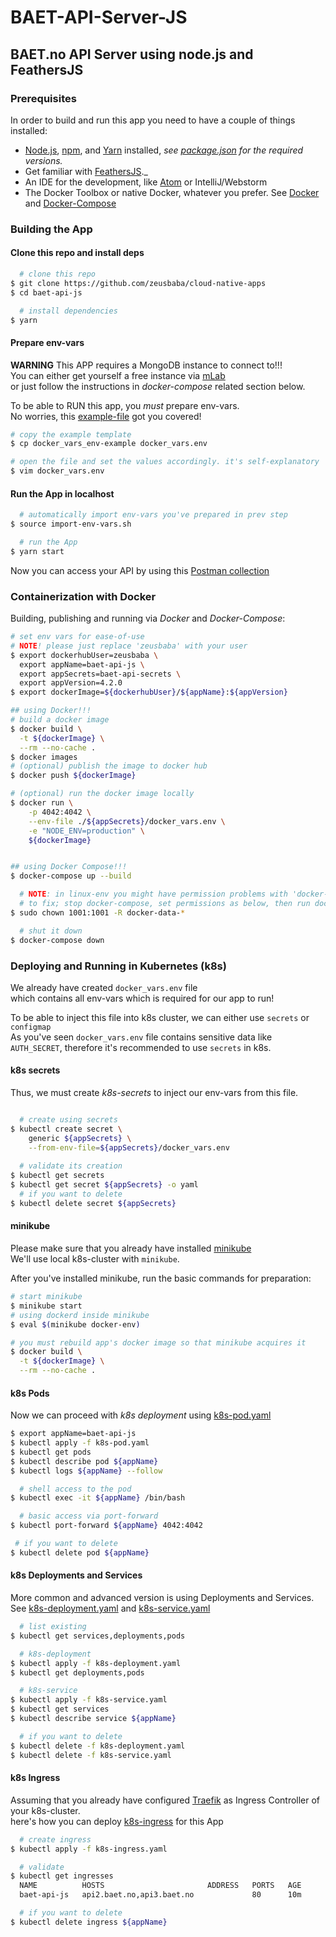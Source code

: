 BAET-API-Server-JS
==================

## BAET.no API Server using node.js and FeathersJS

### Prerequisites

In order to build and run this app you need to have a couple of things installed:  

- [Node.js](https://nodejs.org/), [npm](https://www.npmjs.com/), and [Yarn](https://yarnpkg.com) installed, _see [package.json](package.json) for the required versions._
- Get familiar with [FeathersJS](http://docs.feathersjs.com)._            
- An IDE for the development, like [Atom](https://atom.io) or IntelliJ/Webstorm      
- The Docker Toolbox or native Docker, whatever you prefer. See [Docker](https://docs.docker.com) and [Docker-Compose](https://docs.docker.com/compose/)       


### Building the App  


#### Clone this repo and install deps    

```bash
  # clone this repo  
$ git clone https://github.com/zeusbaba/cloud-native-apps  
$ cd baet-api-js  

  # install dependencies
$ yarn

```   

#### Prepare env-vars  

**WARNING** This APP requires a MongoDB instance to connect to!!!      
You can either get yourself a free instance via [mLab](https://mlab.com)  
or just follow the instructions in _docker-compose_ related section below.      

To be able to RUN this app, you _must_ prepare env-vars.    
No worries, this [example-file](baet-api-secrets/docker_vars_env-example) got you covered!            
```bash
# copy the example template  
$ cp docker_vars_env-example docker_vars.env  

# open the file and set the values accordingly. it's self-explanatory  
$ vim docker_vars.env    
```

#### Run the App in localhost  

```bash
  # automatically import env-vars you've prepared in prev step    
$ source import-env-vars.sh

  # run the App  
$ yarn start
```

Now you can access your API by using this [Postman collection](https://documenter.getpostman.com/view/2611563/RzfZPt3c)  


### Containerization with Docker  

Building, publishing and running via _Docker_ and _Docker-Compose_:       
```bash
# set env vars for ease-of-use
# NOTE! please just replace 'zeusbaba' with your user  
$ export dockerhubUser=zeusbaba \
  export appName=baet-api-js \
  export appSecrets=baet-api-secrets \
  export appVersion=4.2.0
$ export dockerImage=${dockerhubUser}/${appName}:${appVersion}

## using Docker!!!       
# build a docker image  
$ docker build \
  -t ${dockerImage} \
  --rm --no-cache .    
$ docker images  	
# (optional) publish the image to docker hub  
$ docker push ${dockerImage}  

# (optional) run the docker image locally    
$ docker run \
	-p 4042:4042 \
	--env-file ./${appSecrets}/docker_vars.env \
	-e "NODE_ENV=production" \
	${dockerImage}  


## using Docker Compose!!! 
$ docker-compose up --build 

  # NOTE: in linux-env you might have permission problems with 'docker-data-*' folders      
  # to fix; stop docker-compose, set permissions as below, then run docker-compose again.    
$ sudo chown 1001:1001 -R docker-data-*  

  # shut it down 
$ docker-compose down   
```

### Deploying and Running in Kubernetes (k8s)    

We already have created `docker_vars.env` file    
which contains all env-vars which is required for our app to run!      

To be able to inject this file into k8s cluster, we can either use `secrets` or `configmap`  
As you've seen `docker_vars.env` file contains sensitive data like `AUTH_SECRET`, therefore it's recommended to use `secrets` in k8s.  

#### k8s secrets  
Thus, we must create _k8s-secrets_  to inject our env-vars from this file.    

```bash

  # create using secrets   
$ kubectl create secret \
    generic ${appSecrets} \
    --from-env-file=${appSecrets}/docker_vars.env
  
  # validate its creation
$ kubectl get secrets     
$ kubectl get secret ${appSecrets} -o yaml  
  # if you want to delete  
$ kubectl delete secret ${appSecrets}

```

#### minikube 
Please make sure that you already have installed [minikube](https://github.com/kubernetes/minikube)    
We'll use local k8s-cluster with `minikube`.

After you've installed minikube, run the basic commands for preparation:  
```bash
# start minikube  
$ minikube start  
# using dockerd inside minikube
$ eval $(minikube docker-env)  

# you must rebuild app's docker image so that minikube acquires it
$ docker build \
  -t ${dockerImage} \
  --rm --no-cache .
```

#### k8s Pods 
Now we can proceed with _k8s deployment_ using [k8s-pod.yaml](k8s-config/k8s-pod.yaml)        
```bash
$ export appName=baet-api-js
$ kubectl apply -f k8s-pod.yaml  
$ kubectl get pods  
$ kubectl describe pod ${appName}
$ kubectl logs ${appName} --follow

  # shell access to the pod
$ kubectl exec -it ${appName} /bin/bash

  # basic access via port-forward
$ kubectl port-forward ${appName} 4042:4042 

 # if you want to delete 
$ kubectl delete pod ${appName}
```

#### k8s Deployments and Services
More common and advanced version is using Deployments and Services.  
See [k8s-deployment.yaml](k8s-config/k8s-deployment.yaml) and [k8s-service.yaml](k8s-config/k8s-service.yaml)  


```bash
  # list existing 
$ kubectl get services,deployments,pods

  # k8s-deployment
$ kubectl apply -f k8s-deployment.yaml
$ kubectl get deployments,pods

  # k8s-service
$ kubectl apply -f k8s-service.yaml
$ kubectl get services
$ kubectl describe service ${appName}

  # if you want to delete
$ kubectl delete -f k8s-deployment.yaml
$ kubectl delete -f k8s-service.yaml
```

#### k8s Ingress
Assuming that you already have configured [Traefik](https://docs.traefik.io) as Ingress Controller of your k8s-cluster.  
here's how you can deploy  [k8s-ingress](k8s-config/k8s-ingress.yaml) for this App  

```bash
  # create ingress   
$ kubectl apply -f k8s-ingress.yaml 

  # validate
$ kubectl get ingresses
  NAME          HOSTS                       ADDRESS   PORTS   AGE
  baet-api-js   api2.baet.no,api3.baet.no             80      10m

  # if you want to delete 
$ kubectl delete ingress ${appName}
```
